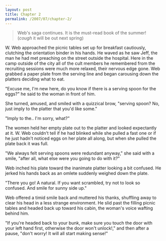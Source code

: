```yaml
---
layout: post
title: Chapter 2
permalink: /2007/07/chapter-2/
---
```


> Web's saga continues. It is the must-read book of the summer! (*cough* it will
> be out next spring)

W. Web approached the picnic tables set up for breakfast cautiously, clutching
the orientation binder in his hands. He waved as he saw Jeff, the man he had
met preaching on the street outside the hospital. Here in the camp outside of
the city all of the cult members he remembered from the recruiting sessions
were much more relaxed, their nervous edge gone. Web grabbed a paper plate from
the serving line and began carousing down the platters deciding what to eat.

"Excuse me, I'm new here, do you know if there is a serving spoon for the
eggs?" he said to the woman in front of him.

She turned, amused, and smiled with a quizzical brow, "serving spoon? No, just
imply to the platter that you'd like some."

"Imply to the.. I'm sorry, what?"

The women held her empty plate out to the platter and looked expectantly at it.
W. Web couldn't tell if he had blinked while she pulled a fast one or if he
just hadn't noticed eggs on her plate all along, but when she pulled the plate
back it was full.

"We always felt serving spoons were redundant anyway," she said with a smile,
"after all, what else were you going to do with it?"

Web inched his plate toward the inanimate platter looking a bit confused. He
jerked his hands back as an omlete suddenly weighed down the plate.

"There you go! A natural. If you want scrambled, try not to look so confused.
And smile for sunny side up."

Web offered a timid smile back and muttered his thanks, shuffling away to clear
his head in a less strange environment. He slid past the filling picnic tables
and headed back up toward his cabin, the woman's voice wafting behind him.

"If you're headed back to your bunk, make sure you touch the door with your
left hand first, otherwise the door won't unlock!," and then after a pause,
"don't worry! It will all start making sense!"
